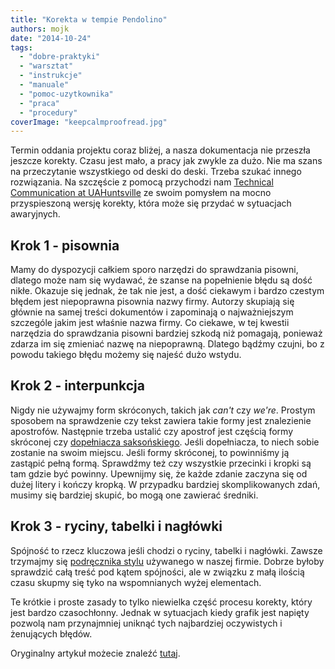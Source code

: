 ```yaml
---
title: "Korekta w tempie Pendolino"
authors: mojk
date: "2014-10-24"
tags:
  - "dobre-praktyki"
  - "warsztat"
  - "instrukcje"
  - "manuale"
  - "pomoc-uzytkownika"
  - "praca"
  - "procedury"
coverImage: "keepcalmproofread.jpg"
---
```


Termin oddania projektu coraz bliżej, a nasza dokumentacja nie przeszła jeszcze
korekty. Czasu jest mało, a pracy jak zwykle za dużo. Nie ma szans na
przeczytanie wszystkiego od deski do deski. Trzeba szukać innego rozwiązania. Na
szczęście z pomocą przychodzi nam
[Technical Communication at UAHuntsville](http://uahtechcomm.com/) ze swoim
pomysłem na mocno przyspieszoną wersję korekty, która może się przydać w
sytuacjach awaryjnych.

## Krok 1 - pisownia

Mamy do dyspozycji całkiem sporo narzędzi do sprawdzania pisowni, dlatego może
nam się wydawać, że szanse na popełnienie błędu są dość nikłe. Okazuje się
jednak, że tak nie jest, a dość ciekawym i bardzo czestym błędem jest
niepoprawna pisownia nazwy firmy. Autorzy skupiają się głównie na samej treści
dokumentów i zapominają o najważniejszym szczególe jakim jest właśnie nazwa
firmy. Co ciekawe, w tej kwestii narzędzia do sprawdzania pisowni bardziej
szkodą niż pomagają, ponieważ zdarza im się zmieniać nazwę na niepoprawną.
Dlatego bądźmy czujni, bo z powodu takiego błędu możemy się najeść dużo wstydu.

## Krok 2 - interpunkcja

Nigdy nie używajmy form skróconych, takich jak _can't_ czy _we're_. Prostym
sposobem na sprawdzenie czy tekst zawiera takie formy jest znalezienie
apostrofów. Następnie trzeba ustalić czy apostrof jest częścią formy skróconej
czy
[dopełniacza saksońskiego](http://www.angielski.edu.pl/rzeczowniki/dopelniacz_saksonski_277.html).
Jeśli dopełniacza, to niech sobie zostanie na swoim miejscu. Jeśli formy
skróconej, to powinniśmy ją zastąpić pełną formą. Sprawdźmy też czy wszystkie
przecinki i kropki są tam gdzie być powinny. Upewnijmy się, że każde zdanie
zaczyna się od dużej litery i kończy kropką. W przypadku bardziej
skomplikowanych zdań, musimy się bardziej skupić, bo mogą one zawierać średniki.

## Krok 3 - ryciny, tabelki i nagłówki

Spójność to rzecz kluczowa jeśli chodzi o ryciny, tabelki i nagłówki. Zawsze
trzymajmy się
[podręcznika stylu](http://techwriter.pl/podrecznik-stylu-stylrecznik/)
używanego w naszej firmie. Dobrze byłoby sprawdzić całą treść pod kątem
spójności, ale w związku z małą ilością czasu skupmy się tyko na wspomnianych
wyżej elementach.

Te krótkie i proste zasady to tylko niewielka część procesu korekty, który jest
bardzo czasochłonny. Jednak w sytuacjach kiedy grafik jest napięty pozwolą nam
przynajmniej uniknąć tych najbardziej oczywistych i żenujących błędów.

Oryginalny artykuł możecie znaleźć
[tutaj](http://uahtechcomm.com/2014/09/20/proofing-in-a-pinch).
